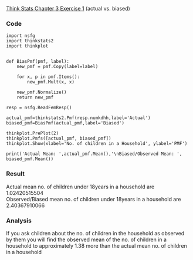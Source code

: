 [Think Stats Chapter 3 Exercise 1](http://greenteapress.com/thinkstats2/html/thinkstats2004.html#toc31) (actual vs. biased)

### Code
```
import nsfg
import thinkstats2
import thinkplot


def BiasPmf(pmf, label):
    new_pmf = pmf.Copy(label=label)

    for x, p in pmf.Items():
        new_pmf.Mult(x, x)
        
    new_pmf.Normalize()
    return new_pmf

resp = nsfg.ReadFemResp()

actual_pmf=thinkstats2.Pmf(resp.numkdhh,label='Actual')
biased_pmf=BiasPmf(actual_pmf,label='Biased')

thinkplot.PrePlot(2)
thinkplot.Pmfs([actual_pmf, biased_pmf])
thinkplot.Show(xlabel='No. of children in a Household', ylabel='PMF')

print('Actual Mean: ',actual_pmf.Mean(),'\nBiased/Observed Mean: ', biased_pmf.Mean())
```
### Result
Actual mean no. of children under 18years in a household are 1.02420515504    
Observed/Biased mean no. of children under 18years in a household are 2.40367910066

### Analysis
If you ask children about the no. of children in the household as observed by them you will find the observed mean of the no. of children in a household to approximately 1.38 more than the actual mean no. of children in a household
